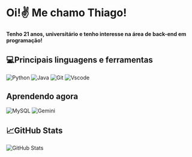 # Oi!✌️ Me chamo Thiago! 
#### Tenho 21 anos, universitário e tenho interesse na área de back-end em programação!

## 💻Principais linguagens e ferramentas
![Python](https://img.shields.io/badge/python-3670A0?style=for-the-badge&logo=python&logoColor=ffdd54)
![Java](https://img.shields.io/badge/java-%23ED8B00.svg?style=for-the-badge&logo=openjdk&logoColor=white)
![Git](https://img.shields.io/badge/GIT-E44C30?style=for-the-badge&logo=git&logoColor=white)
![Vscode](https://img.shields.io/badge/Vscode-007ACC?style=for-the-badge&logo=visual-studio-code&logoColor=white)

## Aprendendo agora 
![MySQL](https://img.shields.io/badge/MySQL-00000F?style=for-the-badge&logo=mysql&logoColor=white)
![Gemini](https://img.shields.io/badge/Gemini-8E75B2?style=for-the-badge&logo=googlebard&logoColor=fff
)

## 📈GitHub Stats
![GitHub Stats](https://github-readme-stats.vercel.app/api?username=Tbestinthegame&theme=transparent&bg_color=012&border_color=30A3DC&show_icons=true&icon_color=30A3DC&title_color=E94D5F&text_color=FFF)
